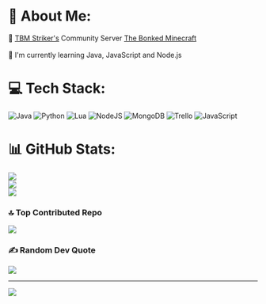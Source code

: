 # 💫 About Me:
🔭 [TBM Striker's](https://twitch.tv/tbm_striker) Community Server [The Bonked Minecraft](https://github.com/TheBonkedMinecraft)<br><br>🌱 I'm currently learning Java, JavaScript and Node.js


# 💻 Tech Stack:
![Java](https://img.shields.io/badge/java-%23ED8B00.svg?style=for-the-badge&logo=java&logoColor=white) ![Python](https://img.shields.io/badge/python-3670A0?style=for-the-badge&logo=python&logoColor=ffdd54) ![Lua](https://img.shields.io/badge/lua-%232C2D72.svg?style=for-the-badge&logo=lua&logoColor=white) ![NodeJS](https://img.shields.io/badge/node.js-6DA55F?style=for-the-badge&logo=node.js&logoColor=white) ![MongoDB](https://img.shields.io/badge/MongoDB-%234ea94b.svg?style=for-the-badge&logo=mongodb&logoColor=white) ![Trello](https://img.shields.io/badge/Trello-%23026AA7.svg?style=for-the-badge&logo=Trello&logoColor=white) ![JavaScript](https://img.shields.io/badge/javascript-%23323330.svg?style=for-the-badge&logo=javascript&logoColor=%23F7DF1E)
# 📊 GitHub Stats:
![](https://github-readme-stats.vercel.app/api?username=Skullians&theme=blue-green&hide_border=false&include_all_commits=false&count_private=true)<br/>
![](https://github-readme-streak-stats.herokuapp.com/?user=Skullians&theme=blue-green&hide_border=false)<br/>
![](https://github-readme-stats.vercel.app/api/top-langs/?username=Skullians&theme=blue-green&hide_border=false&include_all_commits=false&count_private=true&layout=compact)

### 🔝 Top Contributed Repo
![](https://github-contributor-stats.vercel.app/api?username=Skullians&limit=5&theme=dark&combine_all_yearly_contributions=true)

### ✍️ Random Dev Quote
![](https://quotes-github-readme.vercel.app/api?type=horizontal&theme=tokyonight)

---
[![](https://visitcount.itsvg.in/api?id=Skullians&icon=8&color=12)](https://visitcount.itsvg.in)
